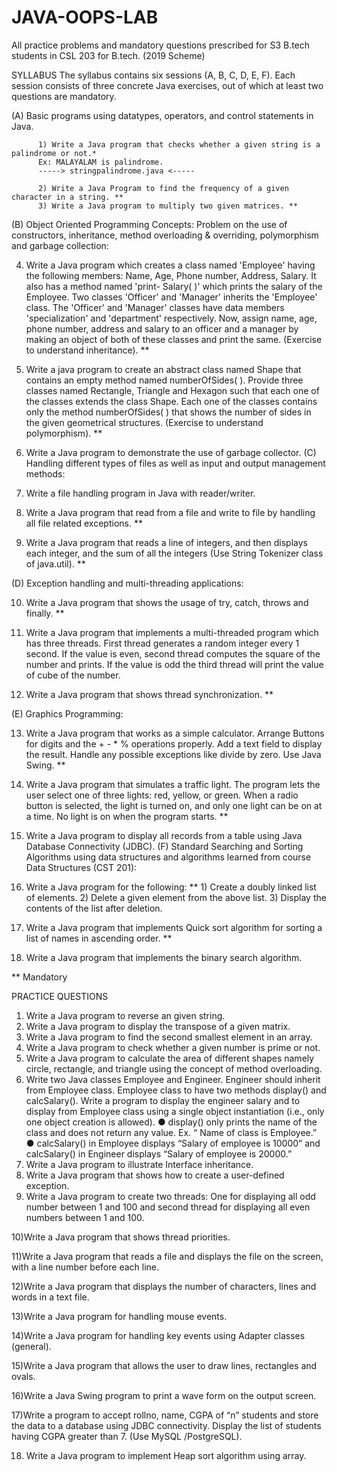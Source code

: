 # JAVA-OOPS-LAB
All practice problems and mandatory questions prescribed for S3 B.tech students in CSL 203 for B.tech. (2019 Scheme)



SYLLABUS
The syllabus contains six sessions (A, B, C, D, E, F). Each session consists of three concrete
Java exercises, out of which at least two questions are mandatory.


(A) Basic programs using datatypes, operators, and control statements in Java.

          1) Write a Java program that checks whether a given string is a palindrome or not.*
          Ex: MALAYALAM is palindrome.
          -----> stringpalindrome.java <-----
          
          2) Write a Java Program to find the frequency of a given character in a string. **
          3) Write a Java program to multiply two given matrices. ** 
          
(B) Object Oriented Programming Concepts: Problem on the use of constructors, inheritance,
method overloading & overriding, polymorphism and garbage collection:


4) Write a Java program which creates a class named 'Employee' having the following
members: Name, Age, Phone number, Address, Salary. It also has a method named 'print-
Salary( )' which prints the salary of the Employee. Two classes 'Officer' and 'Manager'
inherits the 'Employee' class. The 'Officer' and 'Manager' classes have data members 'specialization'
and 'department' respectively. Now, assign name, age, phone number, address
and salary to an officer and a manager by making an object of both of these classes and
print the same. (Exercise to understand inheritance). **


5) Write a java program to create an abstract class named Shape that contains an empty
method named numberOfSides( ). Provide three classes named Rectangle, Triangle and
Hexagon such that each one of the classes extends the class Shape. Each one of the classes
contains only the method numberOfSides( ) that shows the number of sides in the given
geometrical structures. (Exercise to understand polymorphism). **


6) Write a Java program to demonstrate the use of garbage collector.
(C) Handling different types of files as well as input and output management methods:


7) Write a file handling program in Java with reader/writer.


8) Write a Java program that read from a file and write to file by handling all file related exceptions.
**


9) Write a Java program that reads a line of integers, and then displays each integer, and the
sum of all the integers (Use String Tokenizer class of java.util). **

(D) Exception handling and multi-threading applications:

10) Write a Java program that shows the usage of try, catch, throws and finally. **


11) Write a Java program that implements a multi-threaded program which has three threads.
First thread generates a random integer every 1 second. If the value is even, second
thread computes the square of the number and prints. If the value is odd the third thread
will print the value of cube of the number.

12) Write a Java program that shows thread synchronization. **



(E) Graphics Programming:

13) Write a Java program that works as a simple calculator. Arrange Buttons for digits and
the + - * % operations properly. Add a text field to display the result. Handle any possible
exceptions like divide by zero. Use Java Swing. **

14) Write a Java program that simulates a traffic light. The program lets the user select one of
three lights: red, yellow, or green. When a radio button is selected, the light is turned on,
and only one light can be on at a time. No light is on when the program starts. **

15) Write a Java program to display all records from a table using Java Database Connectivity
(JDBC).
(F) Standard Searching and Sorting Algorithms using data structures and algorithms learned
from course Data Structures (CST 201):

16) Write a Java program for the following: **
        1) Create a doubly linked list of elements.
        2) Delete a given element from the above list.
        3) Display the contents of the list after deletion.

17) Write a Java program that implements Quick sort algorithm for sorting a list of names in
ascending order. **

18) Write a Java program that implements the binary search algorithm.

** Mandatory



PRACTICE QUESTIONS
1) Write a Java program to reverse an given string.
2) Write a Java program to display the transpose of a given matrix.
3) Write a Java program to find the second smallest element in an array.
4) Write a Java program to check whether a given number is prime or not.
5) Write a Java program to calculate the area of different shapes namely circle, rectangle,
and triangle using the concept of method overloading.
6) Write two Java classes Employee and Engineer. Engineer should inherit from Employee
class. Employee class to have two methods display() and calcSalary(). Write a program to
display the engineer salary and to display from Employee class using a single object instantiation
(i.e., only one object creation is allowed).
● display() only prints the name of the class and does not return any value. Ex. “ Name
of class is Employee.”
● calcSalary() in Employee displays “Salary of employee is 10000” and calcSalary() in
Engineer displays “Salary of employee is 20000.”
7) Write a Java program to illustrate Interface inheritance.
8) Write a Java program that shows how to create a user-defined exception.
9) Write a Java program to create two threads: One for displaying all odd number between 1 and 100 and second thread for displaying all even numbers between 1 and 100.

10)Write a Java program that shows thread priorities.

11)Write a Java program that reads a file and displays the file on the screen, with a line number before each line.

12)Write a Java program that displays the number of characters, lines and words in a text file.

13)Write a Java program for handling mouse events.

14)Write a Java program for handling key events using Adapter classes (general).

15)Write a Java program that allows the user to draw lines, rectangles and ovals.

16)Write a Java Swing program to print a wave form on the output screen.

17)Write a program to accept rollno, name, CGPA of “n” students and store the data to a database using JDBC connectivity. Display the list of students having CGPA        greater than 7. (Use MySQL /PostgreSQL).

18) Write a Java program to implement Heap sort algorithm using array.
